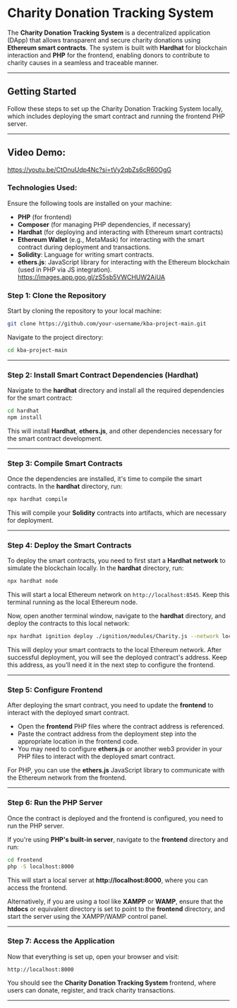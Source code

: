 # Charity Donation Tracking System

The **Charity Donation Tracking System** is a decentralized application (DApp) that allows transparent and secure charity donations using **Ethereum smart contracts**. The system is built with **Hardhat** for blockchain interaction and **PHP** for the frontend, enabling donors to contribute to charity causes in a seamless and traceable manner.

---

## Getting Started

Follow these steps to set up the Charity Donation Tracking System locally, which includes deploying the smart contract and running the frontend PHP server.

---
## Video Demo:
https://youtu.be/CtOnuUdp4Nc?si=tVy2qbZs6cR60OgG

### Technologies Used:

Ensure the following tools are installed on your machine:

- **PHP** (for frontend)
- **Composer** (for managing PHP dependencies, if necessary)
- **Hardhat** (for deploying and interacting with Ethereum smart contracts)
- **Ethereum Wallet** (e.g., MetaMask) for interacting with the smart contract during deployment and transactions.
- **Solidity**: Language for writing smart contracts.
- **ethers.js**: JavaScript library for interacting with the Ethereum blockchain (used in PHP via JS integration).
https://images.app.goo.gl/zS5sb5VWCHUW2AiUA
### Step 1: Clone the Repository

Start by cloning the repository to your local machine:

```bash
git clone https://github.com/your-username/kba-project-main.git
```

Navigate to the project directory:

```bash
cd kba-project-main
```

---

### Step 2: Install Smart Contract Dependencies (Hardhat)

Navigate to the **hardhat** directory and install all the required dependencies for the smart contract:

```bash
cd hardhat
npm install
```

This will install **Hardhat**, **ethers.js**, and other dependencies necessary for the smart contract development.

---

### Step 3: Compile Smart Contracts

Once the dependencies are installed, it's time to compile the smart contracts. In the **hardhat** directory, run:

```bash
npx hardhat compile
```

This will compile your **Solidity** contracts into artifacts, which are necessary for deployment.

---

### Step 4: Deploy the Smart Contracts

To deploy the smart contracts, you need to first start a **Hardhat network** to simulate the blockchain locally. In the **hardhat** directory, run:

```bash
npx hardhat node
```

This will start a local Ethereum network on `http://localhost:8545`. Keep this terminal running as the local Ethereum node.

Now, open another terminal window, navigate to the **hardhat** directory, and deploy the contracts to this local network:

```bash
npx hardhat ignition deploy ./ignition/modules/Charity.js --network localhost
```

This will deploy your smart contracts to the local Ethereum network. After successful deployment, you will see the deployed contract's address. Keep this address, as you’ll need it in the next step to configure the frontend.

---

### Step 5: Configure Frontend

After deploying the smart contract, you need to update the **frontend** to interact with the deployed smart contract.

- Open the **frontend** PHP files where the contract address is referenced. 
- Paste the contract address from the deployment step into the appropriate location in the frontend code.
- You may need to configure **ethers.js** or another web3 provider in your PHP files to interact with the deployed smart contract.

For PHP, you can use the **ethers.js** JavaScript library to communicate with the Ethereum network from the frontend.

---

### Step 6: Run the PHP Server

Once the contract is deployed and the frontend is configured, you need to run the PHP server.

If you're using **PHP's built-in server**, navigate to the **frontend** directory and run:

```bash
cd frontend
php -S localhost:8000
```

This will start a local server at **http://localhost:8000**, where you can access the frontend.

Alternatively, if you are using a tool like **XAMPP** or **WAMP**, ensure that the **htdocs** or equivalent directory is set to point to the **frontend** directory, and start the server using the XAMPP/WAMP control panel.

---

### Step 7: Access the Application

Now that everything is set up, open your browser and visit:

```plaintext
http://localhost:8000
```

You should see the **Charity Donation Tracking System** frontend, where users can donate, register, and track charity transactions.

---



